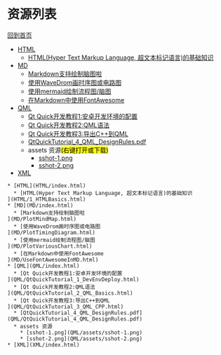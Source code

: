 
# 资源列表

[回到首页](https://charleechan.github.io/MyWiki)

* [HTML](HTML/index.html)
  * [HTML(Hyper Text Markup Language, 超文本标记语言)的基础知识
](HTML/1_HTMLBasics.html)
* [MD](MD/index.html)
  * [Markdown支持绘制脑图啦
](MD/PlotMindMap.html)
  * [使用WaveDrom画时序图或电路图
](MD/PlotTimingDiagram.html)
  * [使用mermaid绘制流程图/脑图
](MD/PlotVariousChart.html)
  * [在Markdown中使用FontAwesome
](MD/UseFontAwesomeInMD.html)
* [QML](QML/index.html)
  * [Qt Quick开发教程1:安卓开发环境的配置
](QML/QtQuickTutorial_1_DevEnvDeploy.html)
  * [Qt Quick开发教程2:QML语法
](QML/QtQuickTutorial_2_QML_Basics.html)
  * [Qt Quick开发教程3:导出C++到QML
](QML/QtQuickTutorial_3_QML_CPP.html)
  * [QtQuickTutorial_4_QML_DesignRules.pdf](QML/QtQuickTutorial_4_QML_DesignRules.pdf)
  * assets 资源<mark>(右键打开或下载)</mark>
    * [sshot-1.png](QML/assets/sshot-1.png)
    * [sshot-2.png](QML/assets/sshot-2.png)
* [XML](XML/index.html)


```mind:height=300,title=内容概要,color
* [HTML](HTML/index.html)
  * [HTML(Hyper Text Markup Language, 超文本标记语言)的基础知识
](HTML/1_HTMLBasics.html)
* [MD](MD/index.html)
  * [Markdown支持绘制脑图啦
](MD/PlotMindMap.html)
  * [使用WaveDrom画时序图或电路图
](MD/PlotTimingDiagram.html)
  * [使用mermaid绘制流程图/脑图
](MD/PlotVariousChart.html)
  * [在Markdown中使用FontAwesome
](MD/UseFontAwesomeInMD.html)
* [QML](QML/index.html)
  * [Qt Quick开发教程1:安卓开发环境的配置
](QML/QtQuickTutorial_1_DevEnvDeploy.html)
  * [Qt Quick开发教程2:QML语法
](QML/QtQuickTutorial_2_QML_Basics.html)
  * [Qt Quick开发教程3:导出C++到QML
](QML/QtQuickTutorial_3_QML_CPP.html)
  * [QtQuickTutorial_4_QML_DesignRules.pdf](QML/QtQuickTutorial_4_QML_DesignRules.pdf)
  * assets 资源
    * [sshot-1.png](QML/assets/sshot-1.png)
    * [sshot-2.png](QML/assets/sshot-2.png)
* [XML](XML/index.html)
```
